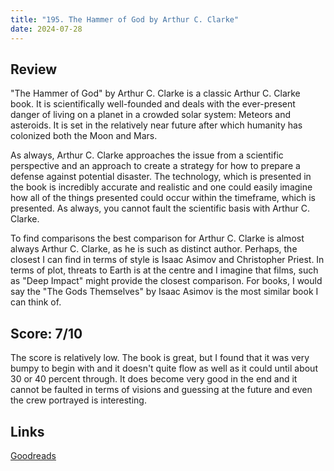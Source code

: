 ```yaml
---
title: "195. The Hammer of God by Arthur C. Clarke"
date: 2024-07-28
---
```

## Review
"The Hammer of God" by Arthur C. Clarke is a classic Arthur C. Clarke book. It is scientifically well-founded and deals with the ever-present danger of living on a planet in a crowded solar system: Meteors and asteroids. It is set in the relatively near future after which humanity has colonized both the Moon and Mars.

As always, Arthur C. Clarke approaches the issue from a scientific perspective and an approach to create a strategy for how to prepare a defense against potential disaster. The technology, which is presented in the book is incredibly accurate and realistic and one could easily imagine how all of the things presented could occur within the timeframe, which is presented. As always, you cannot fault the scientific basis with Arthur C. Clarke.

To find comparisons the best comparison for Arthur C. Clarke is almost always Arthur C. Clarke, as he is such as distinct author. Perhaps, the closest I can find in terms of style is Isaac Asimov and Christopher Priest. In terms of plot, threats to Earth is at the centre and I imagine that films, such as "Deep Impact" might provide the closest comparison. For books, I would say the "The Gods Themselves" by Isaac Asimov is the most similar book I can think of.

## Score: 7/10
The score is relatively low. The book is great, but I found that it was very bumpy to begin with and it doesn't quite flow as well as it could until about 30 or 40 percent through. It does become very good in the end and it cannot be faulted in terms of visions and guessing at the future and even the crew portrayed is interesting.

## Links
[Goodreads](https://www.goodreads.com/en/book/show/35813)